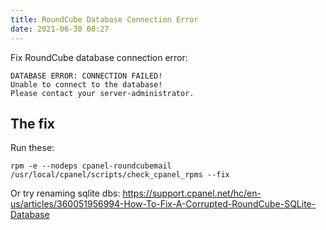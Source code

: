 ```yaml
---
title: RoundCube Database Connection Error
date: 2021-06-30 08:27
---
```


Fix RoundCube database connection error:

```
DATABASE ERROR: CONNECTION FAILED!
Unable to connect to the database!
Please contact your server-administrator.
```

## The fix

Run these:

```
rpm -e --nodeps cpanel-roundcubemail
/usr/local/cpanel/scripts/check_cpanel_rpms --fix
```

Or try renaming sqlite dbs:
https://support.cpanel.net/hc/en-us/articles/360051956994-How-To-Fix-A-Corrupted-RoundCube-SQLite-Database
